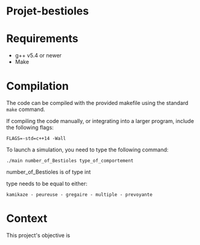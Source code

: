 # Projet-bestioles

# Requirements

* g++ v5.4 or newer
* Make


# Compilation

The code can be compiled with the provided makefile using the standard `make`
command.

If compiling the code manually, or integrating into a larger program, include
the following flags:

```
FLAGS=-std=c++14 -Wall 
```
To launch a simulation, you need to type the following command:
```
./main number_of_Bestioles type_of_comportement
```
number_of_Bestioles is of type int

type needs to be equal to either:
```
kamikaze - peureuse - gregaire - multiple - prevoyante
```
# Context
This project's objective is 
